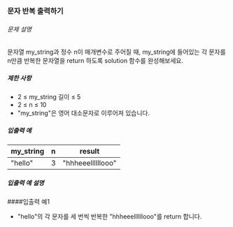 ### 문자 반복 출력하기

###### 문제 설명

문자열 my_string과 정수 n이 매개변수로 주어질 때, my_string에 들어있는 각 문자를 n만큼 반복한 문자열을 return 하도록 solution 함수를 완성해보세요.

##### 제한 사항

- 2 ≤ my_string 길이 ≤ 5
- 2 ≤ n ≤ 10
- "my_string"은 영어 대소문자로 이루어져 있습니다.

##### 입출력 예

| my_string | n | result            |
|-----------|---|-------------------|
| "hello"   | 3 | "hhheeellllllooo" |

##### 입출력 예 설명
####입출력 예1
- "hello"의 각 문자를 세 번씩 반복한 "hhheeellllllooo"를 return 합니다.
